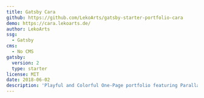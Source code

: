 ```yaml
---
title: Gatsby Cara
github: https://github.com/LekoArts/gatsby-starter-portfolio-cara
demo: https://cara.lekoarts.de/
author: LekoArts
ssg:
  - Gatsby
cms:
  - No CMS
gatsby:
  version: 2
  type: starter
license: MIT
date: 2018-06-02
description: 'Playful and Colorful One-Page portfolio featuring Parallax effects and animations. Especially designers and/or photographers will love this theme! Built with MDX and Theme UI.'
---
```

